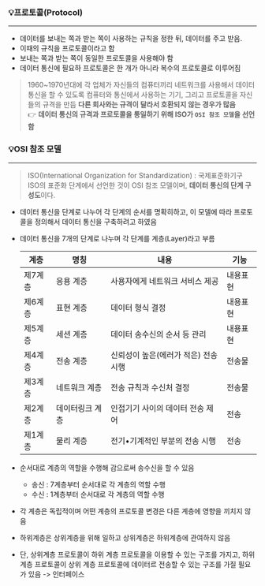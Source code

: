 ### **💡프로토콜(Protocol)**

---

- 데이터를 보내는 쪽과 받는 쪽이 사용하는 규칙을 정한 뒤, 데이터를 주고 받음.
- 이때의 규칙을 프로토콜이라고 함
- 보내는 쪽과 받는 쪽이 동일한 프로토콜을 사용해야 함
- 데이터 통신에 필요하 프로토콜은 한 개가 아니라 복수의 프로토콜로 이루어짐

> 1960~1970년대에 각 업체가 자신들의 컴퓨터끼리 네트워크를 사용해서 데이터 통신을 할 수 있도록 컴퓨터와 통신에서 사용하는 기기, 그리고 프로토콜을 자신들의 규격을 만듬
**다른 회사와는 규격이 달라서 호환되지 않는 경우가 많음** <br/>
👉 **데이터 통신의 규격과 프로토콜을 통일하기 위해 ISO가 `OSI 참조 모델`을 선언함**
> 

### **💡OSI 참조 모델**

---

> ISO(International Organization for Standardization) : 국제표준화기구 <br/>
ISO의 표준화 단계에서 선언한 것이 OSI 참조 모델이며, **데이터 통신의 단계 구성도**이다.
> 
- 데이터 통신을 단계로 나누어 각 단계의 순서를 명확히하고, 이 모델에 따라 프로토콜을 정의해서 데이터 통신을 구축하려고 하였음
- 데이터 통신을 7개의 단계로 나누며 각 단계를 계층(Layer)라고 부름
    
    | 계층 | 명칭 | 내용 | 기능 |
    | --- | --- | --- | --- |
    | 제7계층 | 응용 계층 | 사용자에게 네트워크 서비스 제공 | 내용표현 |
    | 제6계층 | 표현 계층 | 데이터 형식 결정 | 내용표현 |
    | 제5계층 | 세션 계층 | 데이터 송수신의 순서 등 관리 | 내용표현 |
    | 제4계층 | 전송 계층 | 신뢰성이 높은(에러가 적은) 전송 시행 | 전송물 |
    | 제3계층 | 네트워크 계층 | 전송 규칙과 수신처 결정 | 전송물 |
    | 제2계층 | 데이터링크 계층 | 인접기기 사이의 데이터 전송 제어 | 전송 |
    | 제1계층 | 물리 계층 | 전기•기계적인 부분의 전송 시행 | 전송 |
- 순서대로 계층의 역할을 수행해 감으로써 송수신을 할 수 있음
    - 송신 : 7계층부터 순서대로 각 계층의 역할 수행
    - 수신 : 1계층부터 순서대로 각 계층의 역할 수행
- 각 계층은 독립적이며 어떤 계층의 프로토콜 변경은 다른 계층에 영향을 끼치지 않음
- 하위계층은 상위계층을 위해 일하고 상위계층은 하위계층에 관여하지 않음
- 단, 상위계층 프로토콜이 하위 계층 프로토콜을 이용할 수 있는 구조를 가지고, 하위 계층 프로토콜이 상위 계층 프로토콜에 데이터르 전송할 수 있는 구조를 가질 필요가 있음 -> 인터페이스 

